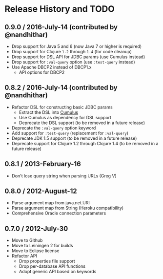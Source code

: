 # Release History and TODO


## 0.9.0 / 2016-July-14 (contributed by @nandhithar)

* Drop support for Java 5 and 6 (now Java 7 or higher is required)
* Drop support for Clojure `1.2` through `1.4` (for code cleanup)
* Drop support for DSL API for JDBC params (use Cumulus instead)
* Drop support for `:val-query` option (use `:test-query` instead)
* Use Apache DBCP2 instead of DBCP1.x
  * API options for DBCP2


## 0.8.2 / 2016-July-14 (contributed by @nandhithar)

* Refactor DSL for constructing basic JDBC params
  * Extract the DSL into [Cumulus](https://github.com/kumarshantanu/cumulus)
  * Use Cumulus as dependency for DSL support
  * Deprecate the DSL support (to be removed in a future release)
* Deprecate the `:val-query` option keyword
* Add support for `:test-query` (replacement for `:val-query`)
* Deprecate JDK 1.5 support (to be removed in a future release)
* Deprecate support for Clojure 1.2 through Clojure 1.4 (to be removed in a future release)


## 0.8.1 / 2013-February-16

* Don't lose query string when parsing URLs (Greg V)

## 0.8.0 / 2012-August-12

* Parse argument map from java.net.URI
* Parse argument map from String (Heroku compatibility)
* Comprehensive Oracle connection parameters


## 0.7.0 / 2012-July-30

* Move to Github
* Move to Leiningen 2 for builds
* Move to Eclipse license
* Refactor API
  * Drop properties file support
  * Drop per-database API functions
  * Adopt generic API based on keywords
